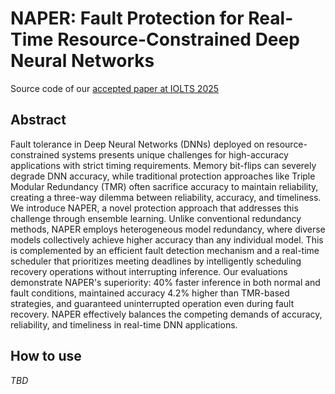 # NAPER: Fault Protection for Real-Time Resource-Constrained Deep Neural Networks

Source code of our [accepted paper at IOLTS 2025](https://arxiv.org/abs/2504.06591)

## Abstract
Fault tolerance in Deep Neural Networks (DNNs) deployed on resource-constrained systems presents unique challenges for high-accuracy applications with strict timing requirements. Memory bit-flips can severely degrade DNN accuracy, while traditional protection approaches like Triple Modular Redundancy (TMR) often sacrifice accuracy to maintain reliability, creating a three-way dilemma between reliability, accuracy, and timeliness. We introduce NAPER, a novel protection approach that addresses this challenge through ensemble learning. Unlike conventional redundancy methods, NAPER employs heterogeneous model redundancy, where diverse models collectively achieve higher accuracy than any individual model. This is complemented by an efficient fault detection mechanism and a real-time scheduler that prioritizes meeting deadlines by intelligently scheduling recovery operations without interrupting inference. Our evaluations demonstrate NAPER's superiority: 40\% faster inference in both normal and fault conditions, maintained accuracy 4.2\% higher than TMR-based strategies, and guaranteed uninterrupted operation even during fault recovery. NAPER effectively balances the competing demands of accuracy, reliability, and timeliness in real-time DNN applications.

## How to use
_TBD_
